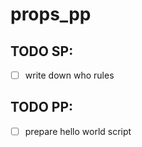 # props_pp


## TODO SP: 

- [ ] write down who rules

## TODO PP: 
- [ ] prepare hello world script